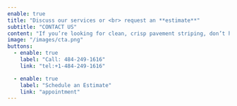 ```yaml
---
enable: true
title: "Discuss our services or <br> request an **estimate**"
subtitle: "CONTACT US"
content: "If you’re looking for clean, crisp pavement striping, don’t hesitate. <br> We offer free estimates and have an established reputation for our top quality work."
image: "/images/cta.png"
buttons:
  - enable: true
    label: "Call: 484-249-1616"
    link: "tel:+1-484-249-1616"

  - enable: true
    label: "Schedule an Estimate"
    link: "appointment"
---
```

